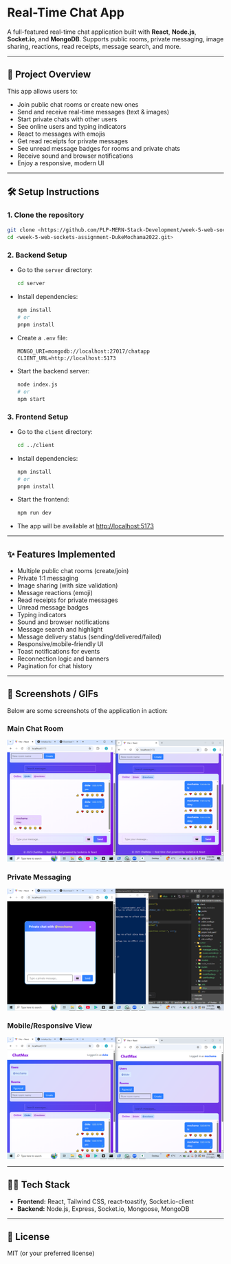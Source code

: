 # Real-Time Chat App

A full-featured real-time chat application built with **React**, **Node.js**, **Socket.io**, and **MongoDB**. Supports public rooms, private messaging, image sharing, reactions, read receipts, message search, and more.

---

## 🚀 Project Overview

This app allows users to:

- Join public chat rooms or create new ones
- Send and receive real-time messages (text & images)
- Start private chats with other users
- See online users and typing indicators
- React to messages with emojis
- Get read receipts for private messages
- See unread message badges for rooms and private chats
- Receive sound and browser notifications
- Enjoy a responsive, modern UI

---

## 🛠️ Setup Instructions

### 1. **Clone the repository**

```bash
git clone <https://github.com/PLP-MERN-Stack-Development/week-5-web-sockets-assignment-DukeMochama2022.git>
cd <week-5-web-sockets-assignment-DukeMochama2022.git>
```

### 2. **Backend Setup**

- Go to the `server` directory:
  ```bash
  cd server
  ```
- Install dependencies:
  ```bash
  npm install
  # or
  pnpm install
  ```
- Create a `.env` file:
  ```env
  MONGO_URI=mongodb://localhost:27017/chatapp
  CLIENT_URL=http://localhost:5173
  ```
- Start the backend server:
  ```bash
  node index.js
  # or
  npm start
  ```

### 3. **Frontend Setup**

- Go to the `client` directory:
  ```bash
  cd ../client
  ```
- Install dependencies:
  ```bash
  npm install
  # or
  pnpm install
  ```
- Start the frontend:
  ```bash
  npm run dev
  ```
- The app will be available at [http://localhost:5173](http://localhost:5173)

---

## ✨ Features Implemented

- Multiple public chat rooms (create/join)
- Private 1:1 messaging
- Image sharing (with size validation)
- Message reactions (emoji)
- Read receipts for private messages
- Unread message badges
- Typing indicators
- Sound and browser notifications
- Message search and highlight
- Message delivery status (sending/delivered/failed)
- Responsive/mobile-friendly UI
- Toast notifications for events
- Reconnection logic and banners
- Pagination for chat history

---

## 📸 Screenshots / GIFs

Below are some screenshots of the application in action:

### Main Chat Room

![Main Chat Room](client/public/screenshot1.png)

### Private Messaging

![Private Messaging](client/public/screenshot2.png)

### Mobile/Responsive View

![Mobile/Responsive View](client/public/screenshot3.png)

---

## 🧑‍💻 Tech Stack

- **Frontend:** React, Tailwind CSS, react-toastify, Socket.io-client
- **Backend:** Node.js, Express, Socket.io, Mongoose, MongoDB

---

## 📄 License

MIT (or your preferred license)
